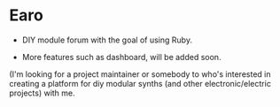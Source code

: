 # Earo

* DIY module forum with the goal of using Ruby.

* More features such as dashboard, will be added soon.

(I'm looking for a project maintainer or somebody to who's interested in creating a platform for diy modular synths (and other electronic/electric projects) with me.